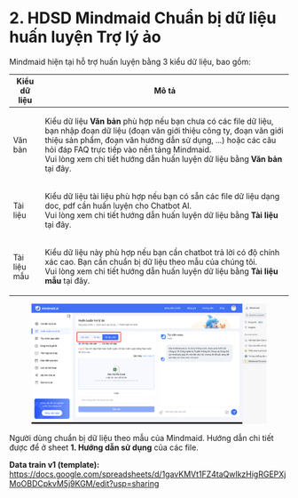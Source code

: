 # 2. HDSD Mindmaid Chuẩn bị dữ liệu huấn luyện Trợ lý ảo

Mindmaid hiện tại hỗ trợ huấn luyện bằng 3 kiểu dữ liệu, bao gồm:&#x20;

| Kiểu dữ liệu | Mô tả                                                                                                                                                                                                                                                                                                                                                             |
| ------------ | ----------------------------------------------------------------------------------------------------------------------------------------------------------------------------------------------------------------------------------------------------------------------------------------------------------------------------------------------------------------- |
| Văn bản      | <p>Kiểu dữ liệu <strong>Văn bản</strong> phù hợp nếu bạn chưa có các file dữ liệu, bạn nhập đoạn dữ liệu (đoạn văn giới thiệu công ty, đoạn văn giới thiệu sản phẩm, đoạn văn hướng dẫn sử dụng, ...) hoặc các câu hỏi đáp FAQ trực tiếp vào nền tảng Mindmaid. <br>Vui lòng xem chi tiết hướng dẫn huấn luyện dữ liệu bằng <strong>Văn bản</strong> tại đây.</p> |
| Tài liệu     | <p>Kiểu dữ liệu tài liệu phù hợp nếu bạn có sẵn các file dữ liệu dạng doc, pdf cần huấn luyện cho Chatbot AI.<br>Vui lòng xem chi tiết hướng dẫn huấn luyện dữ liệu bằng <strong>Tài liệu</strong> tại đây.</p>                                                                                                                                                   |
| Tài liệu mẫu | <p>Kiểu dữ liệu này phù hợp nếu bạn cần chatbot trả lời có độ chính xác cao. Bạn cần chuẩn bị dữ liệu theo mẫu của chúng tôi.<br>Vui lòng xem chi tiết hướng dẫn huấn luyện dữ liệu bằng <strong>Tài liệu mẫu</strong> tại đây.</p>                                                                                                                               |

<figure><img src="../.gitbook/assets/image (32).png" alt=""><figcaption></figcaption></figure>

Người dùng chuẩn bị dữ liệu theo mẫu của Mindmaid. Hướng dẫn chi tiết được để ở sheet **1. Hướng dẫn sử dụng** của các file.

**Data train v1 (template):** https://docs.google.com/spreadsheets/d/1gavKMVt1FZ4taQwlkzHigRGEPXjMoOBDCpkvM5j9KGM/edit?usp=sharing
